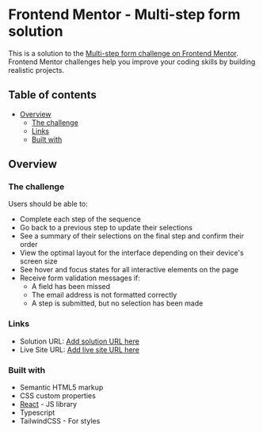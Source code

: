 # Frontend Mentor - Multi-step form solution

This is a solution to the [Multi-step form challenge on Frontend Mentor](https://www.frontendmentor.io/challenges/multistep-form-YVAnSdqQBJ). Frontend Mentor challenges help you improve your coding skills by building realistic projects. 

## Table of contents

- [Overview](#overview)
  - [The challenge](#the-challenge)
  - [Links](#links)
  - [Built with](#built-with)


## Overview

### The challenge

Users should be able to:

- Complete each step of the sequence
- Go back to a previous step to update their selections
- See a summary of their selections on the final step and confirm their order
- View the optimal layout for the interface depending on their device's screen size
- See hover and focus states for all interactive elements on the page
- Receive form validation messages if:
  - A field has been missed
  - The email address is not formatted correctly
  - A step is submitted, but no selection has been made


### Links

- Solution URL: [Add solution URL here](https://your-solution-url.com)
- Live Site URL: [Add live site URL here](https://form-frontendmentor.netlify.app)

### Built with

- Semantic HTML5 markup
- CSS custom properties
- [React](https://reactjs.org/) - JS library
- Typescript
- TailwindCSS - For styles